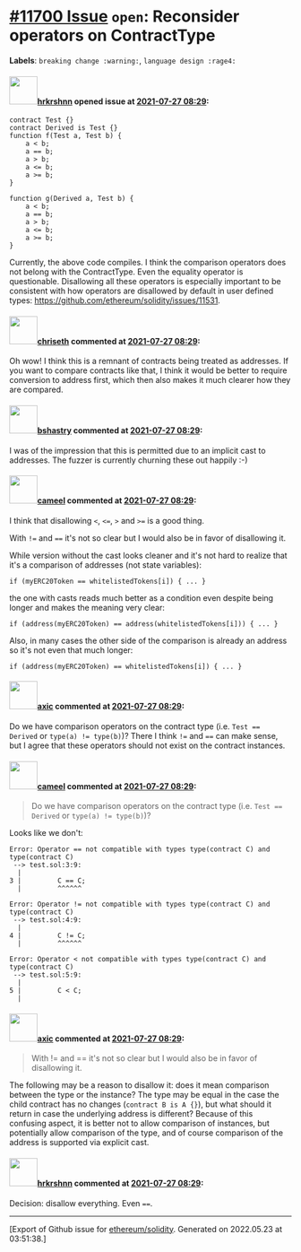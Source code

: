 # [\#11700 Issue](https://github.com/ethereum/solidity/issues/11700) `open`: Reconsider operators on ContractType
**Labels**: `breaking change :warning:`, `language design :rage4:`


#### <img src="https://avatars.githubusercontent.com/u/13174375?u=52d702cb6bec53b561afa293cf9cd53ef7a63924&v=4" width="50">[hrkrshnn](https://github.com/hrkrshnn) opened issue at [2021-07-27 08:29](https://github.com/ethereum/solidity/issues/11700):

```solidity
contract Test {}
contract Derived is Test {}
function f(Test a, Test b) {
    a < b;
    a == b;
    a > b;
    a <= b;
    a >= b;
}

function g(Derived a, Test b) {
    a < b;
    a == b;
    a > b;
    a <= b;
    a >= b;
}
```
Currently, the above code compiles. I think the comparison operators does not belong with the ContractType. Even the equality operator is questionable. Disallowing all these operators is especially important to be consistent with how operators are disallowed by default in user defined types: https://github.com/ethereum/solidity/issues/11531.

#### <img src="https://avatars.githubusercontent.com/u/9073706?v=4" width="50">[chriseth](https://github.com/chriseth) commented at [2021-07-27 08:29](https://github.com/ethereum/solidity/issues/11700#issuecomment-887324354):

Oh wow! I think this is a remnant of contracts being treated as addresses. If you want to compare contracts like that, I think it would be better to require conversion to address first, which then also makes it much clearer how they are compared.

#### <img src="https://avatars.githubusercontent.com/u/2388185?v=4" width="50">[bshastry](https://github.com/bshastry) commented at [2021-07-27 08:29](https://github.com/ethereum/solidity/issues/11700#issuecomment-887354178):

I was of the impression that this is permitted due to an implicit cast to addresses. The fuzzer is currently churning these out happily :-)

#### <img src="https://avatars.githubusercontent.com/u/137030?v=4" width="50">[cameel](https://github.com/cameel) commented at [2021-07-27 08:29](https://github.com/ethereum/solidity/issues/11700#issuecomment-887625517):

I think that disallowing `<`, `<=`, `>` and `>=` is a good thing.

With  `!=` and `==` it's not so clear but I would also be in favor of disallowing it.

While version without the cast looks cleaner and it's not hard to realize that it's a comparison of addresses (not state variables):
```solidity
if (myERC20Token == whitelistedTokens[i]) { ... }
```
the one with casts reads much better as a condition even despite being longer and makes the meaning very clear:
```solidity
if (address(myERC20Token) == address(whitelistedTokens[i])) { ... }
```
Also, in many cases the other side of the comparison is already an address so it's not even that much longer:
```solidity
if (address(myERC20Token) == whitelistedTokens[i]) { ... }
```

#### <img src="https://avatars.githubusercontent.com/u/20340?v=4" width="50">[axic](https://github.com/axic) commented at [2021-07-27 08:29](https://github.com/ethereum/solidity/issues/11700#issuecomment-887652841):

Do we have comparison operators on the contract type (i.e. `Test == Derived` or `type(a) != type(b)`)? There I think `!=` and `==` can make sense, but I agree that these operators should not exist on the contract instances.

#### <img src="https://avatars.githubusercontent.com/u/137030?v=4" width="50">[cameel](https://github.com/cameel) commented at [2021-07-27 08:29](https://github.com/ethereum/solidity/issues/11700#issuecomment-887654119):

> Do we have comparison operators on the contract type (i.e. `Test == Derived` or `type(a) != type(b)`)?

Looks like we don't:
```solidity
Error: Operator == not compatible with types type(contract C) and type(contract C)
 --> test.sol:3:9:
  |
3 |         C == C;
  |         ^^^^^^

Error: Operator != not compatible with types type(contract C) and type(contract C)
 --> test.sol:4:9:
  |
4 |         C != C;
  |         ^^^^^^

Error: Operator < not compatible with types type(contract C) and type(contract C)
 --> test.sol:5:9:
  |
5 |         C < C;
  |
```

#### <img src="https://avatars.githubusercontent.com/u/20340?v=4" width="50">[axic](https://github.com/axic) commented at [2021-07-27 08:29](https://github.com/ethereum/solidity/issues/11700#issuecomment-887670052):

> With != and == it's not so clear but I would also be in favor of disallowing it.

The following may be a reason to disallow it: does it mean comparison between the type or the instance? The type may be equal in the case the child contract has no changes (`contract B is A {}`), but what should it return in case the underlying address is different?  Because of this confusing aspect, it is better not to allow comparison of instances, but potentially allow comparison of the type, and of course comparison of the address is supported via explicit cast.

#### <img src="https://avatars.githubusercontent.com/u/13174375?u=52d702cb6bec53b561afa293cf9cd53ef7a63924&v=4" width="50">[hrkrshnn](https://github.com/hrkrshnn) commented at [2021-07-27 08:29](https://github.com/ethereum/solidity/issues/11700#issuecomment-892608091):

Decision: disallow everything. Even `==`.


-------------------------------------------------------------------------------



[Export of Github issue for [ethereum/solidity](https://github.com/ethereum/solidity). Generated on 2022.05.23 at 03:51:38.]
